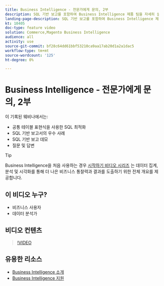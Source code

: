 ```yaml
---
title: Business Intelligence - 전문가에게 문의, 2부
description: SQL 기반 보고를 포함하여 Business Intelligence 제품 팀을 자세히 살펴보려면 이 기록된 웨비나를 시청하십시오.
landing-page-description: SQL 기반 보고를 포함하여 Business Intelligence 제품 팀을 자세히 살펴보려면 이 기록된 웨비나를 시청하십시오.
kt: 10405
doc-type: feature video
solution: Commerce,Magento Business Intelligence
audience: all
activity: use
source-git-commit: bf28c64dd61bbf53210ca9aa17ab20d1a2a1dac5
workflow-type: tm+mt
source-wordcount: '125'
ht-degree: 0%

---
```


# Business Intelligence - 전문가에게 문의, 2부

이 기록된 웨비나에서는:

- 공통 테이블 표현식을 사용한 SQL 최적화
- SQL 기반 보고서의 우수 사례
- SQL 기반 보고 데모
- 질문 및 답변

>[!TIP]
>
>Business Intelligence을 처음 사용하는 경우 [시작하기 비디오 시리즈](./../1-overview.md) 는 데이터 집계, 분석 및 시각화를 통해 더 나은 비즈니스 통찰력과 결과를 도출하기 위한 전체 개요를 제공합니다.

## 이 비디오 누구?

- 비즈니스 사용자
- 데이터 분석가

## 비디오 컨텐츠

>[!VIDEO](https://video.tv.adobe.com/v/342410?quality=12&learn=on)

## 유용한 리소스

- [Business Intelligence 소개](https://docs.magento.com/mbi/getting-started/getting-started.html)
- [Business Intelligence 지원](https://support.magento.com/hc/en-us/articles/360016730811)
